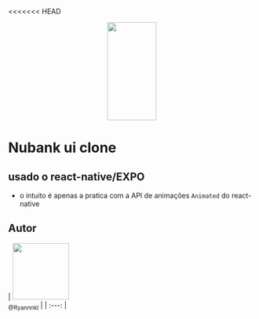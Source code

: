 <<<<<<< HEAD
<p align="center">
   <img src="https://raw.githubusercontent.com/filipedeschamps/meu-primeiro-jogo-multiplayer/master/assets/img1.jpg" width="100" height="200">
</p>

# Nubank ui clone

## usado o react-native/EXPO

- o intuito é apenas a pratica com a API de animações ```Animated``` do react-native

## Autor

| [<img src="https://avatars1.githubusercontent.com/u/48577990?v=4" width=115><br>
<sub>@Ryannnkl</sub>](https://github.com/Ryannnkl) |
| :---: |
